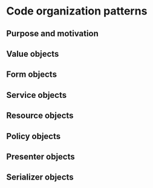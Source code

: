 # Code organization patterns

## Purpose and motivation

## Value objects

## Form objects

## Service objects

## Resource objects

## Policy objects

## Presenter objects

## Serializer objects

